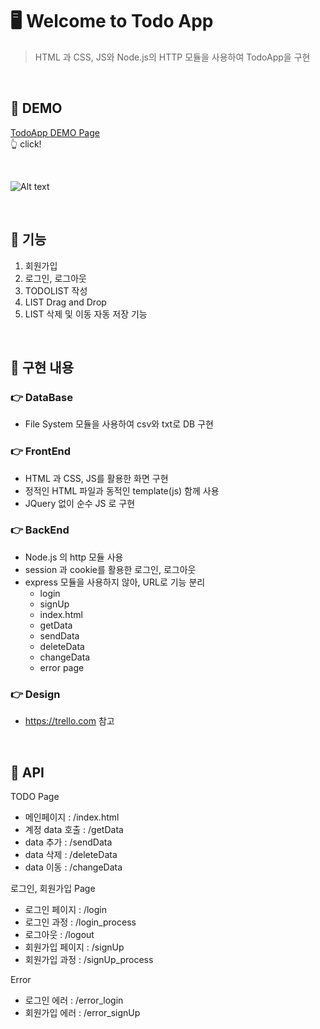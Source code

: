 # :desktop_computer: Welcome to Todo App
> HTML 과 CSS, JS와 Node.js의 HTTP 모듈을 사용하여 TodoApp을 구현

<br/>

## :notebook: DEMO
[TodoApp DEMO Page](https://rubywebtodolist.herokuapp.com/index.html)
<br/>
:point_up_2: click!

<br/>

![Alt text](/img/demo.gif)

<br/>

## :notebook: 기능
1. 회원가입
2. 로그인, 로그아웃
3. TODOLIST 작성
4. LIST Drag and Drop 
5. LIST 삭제 및 이동 자동 저장 기능

<br/>

## :notebook: 구현 내용
### :point_right: DataBase
- File System 모듈을 사용하여 csv와 txt로 DB 구현

### :point_right: FrontEnd
- HTML 과 CSS, JS를 활용한 화면 구현
- 정적인 HTML 파일과 동적인 template(js) 함께 사용
- JQuery 없이 순수 JS 로 구현

### :point_right: BackEnd
- Node.js 의 http 모듈 사용
- session 과 cookie를 활용한 로그인, 로그아웃
- express 모듈을 사용하지 않아, URL로 기능 분리
    - login
    - signUp
    - index.html
    - getData 
    - sendData 
    - deleteData
    - changeData
    - error page

### :point_right: Design
- https://trello.com 참고

<br/>

## :notebook: API
TODO Page
- 메인페이지 : /index.html
- 계정 data 호출 : /getData
- data 추가 : /sendData
- data 삭제 : /deleteData
- data 이동 : /changeData

로그인, 회원가입 Page
- 로그인 페이지 : /login
- 로그인 과정 : /login_process
- 로그아웃 : /logout
- 회원가입 페이지 : /signUp
- 회원가입 과정 : /signUp_process

Error
- 로그인 에러 : /error_login
- 회원가입 에러 : /error_signUp

